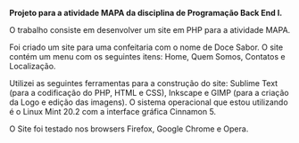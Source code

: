 <p><strong>Projeto para a atividade MAPA da disciplina de Programação Back End I.</strong></p>
<p>O trabalho consiste em desenvolver um site em PHP para a atividade MAPA.</p> 
<p>Foi criado um site para uma confeitaria com o nome de Doce Sabor. O site contém um menu com os seguintes itens: Home, Quem Somos, Contatos e Localização.</p>
<p>Utilizei as seguintes ferramentas para a construção do site: Sublime Text (para a codificação do PHP, HTML e CSS), Inkscape e GIMP (para a criação da Logo e edição das imagens). O sistema operacional que estou utilizando é o Linux Mint 20.2 com a interface gráfica Cinnamon 5.</p>
<p>O Site foi testado nos browsers Firefox, Google Chrome e Opera.</p>
